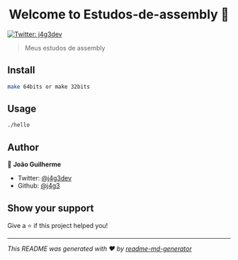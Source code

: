 <h1 align="center">Welcome to Estudos-de-assembly 👋</h1>
<p>
  <a href="https://twitter.com/j4g3dev" target="_blank">
    <img alt="Twitter: j4g3dev" src="https://img.shields.io/twitter/follow/j4g3dev.svg?style=social" />
  </a>
</p>

> Meus estudos de assembly

## Install

```sh
make 64bits or make 32bits
```

## Usage

```sh
./hello
```

## Author

👤 **João Guilherme**

* Twitter: [@j4g3dev](https://twitter.com/j4g3dev)
* Github: [@j4g3](https://github.com/j4g3)

## Show your support

Give a ⭐️ if this project helped you!

***
_This README was generated with ❤️ by [readme-md-generator](https://github.com/kefranabg/readme-md-generator)_